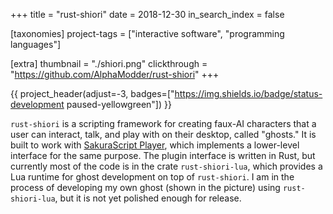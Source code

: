 +++
title = "rust-shiori"
date = 2018-12-30
in_search_index = false

[taxonomies]
project-tags = ["interactive software", "programming languages"]

[extra]
thumbnail = "./shiori.png"
clickthrough = "https://github.com/AlphaModder/rust-shiori"
+++

{{ project_header(adjust=-3, badges=["https://img.shields.io/badge/status-development paused-yellowgreen"]) }}

`rust-shiori` is a scripting framework for creating faux-AI characters that a user can interact, talk, and play with on their desktop, called "ghosts." It is built to work with [SakuraScript Player](http://ssp.shillest.net/), which implements a lower-level interface for the same purpose. The plugin interface is written in Rust, but currently most of the code is in the crate `rust-shiori-lua`, which provides a Lua runtime for ghost development on top of `rust-shiori`. I am in the process of developing my own ghost (shown in the picture) using `rust-shiori-lua`, but it is not yet polished enough for release.